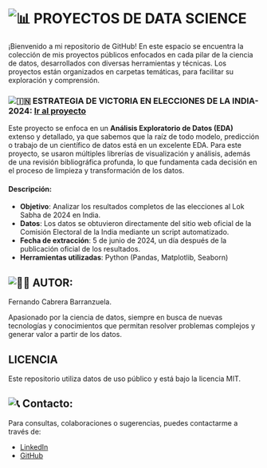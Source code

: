 # ![📊](https://img.icons8.com/fluency/48/000000/data.png) **PROYECTOS DE DATA SCIENCE**

¡Bienvenido a mi repositorio de GitHub! 
En este espacio se encuentra la colección de mis proyectos públicos enfocados en cada pilar de la ciencia de datos, desarrollados con diversas herramientas y técnicas. Los proyectos están organizados en carpetas temáticas, para facilitar su exploración y comprensión.

### ![🇮🇳](https://img.icons8.com/color/48/000000/india.png) **ESTRATEGIA DE VICTORIA EN ELECCIONES DE LA INDIA-2024:** [Ir al proyecto](https://github.com/Ferx096/PROYECTOS_DATA_SCIENCE/tree/master/ESTRATEGIA_VICTORIA_ELECTORAL_INDIA_2024)
Este proyecto se enfoca en un **Análisis Exploratorio de Datos (EDA)** extenso y detallado, ya que sabemos que la raíz de todo modelo, predicción o trabajo de un científico de datos está en un excelente EDA. Para este proyecto, se usaron múltiples librerías de visualización y análisis, además de una revisión bibliográfica profunda, lo que fundamenta cada decisión en el proceso de limpieza y transformación de los datos.
#### Descripción:
- **Objetivo**: Analizar los resultados completos de las elecciones al Lok Sabha de 2024 en India.
- **Datos**: Los datos se obtuvieron directamente del sitio web oficial de la Comisión Electoral de la India mediante un script automatizado.
- **Fecha de extracción**: 5 de junio de 2024, un día después de la publicación oficial de los resultados.
- **Herramientas utilizadas**: Python (Pandas, Matplotlib, Seaborn)
  
## ![👨‍💻](https://img.icons8.com/fluency/48/000000/developer.png) **AUTOR:**
Fernando Cabrera Barranzuela.

Apasionado por la ciencia de datos, siempre en busca de nuevas tecnologías y conocimientos que permitan resolver problemas complejos y generar valor a partir de los datos.

## **LICENCIA**
Este repositorio utiliza datos de uso público y está bajo la licencia MIT.

## ![📞](https://img.icons8.com/fluency/48/000000/phone.png) **Contacto**:
Para consultas, colaboraciones o sugerencias, puedes contactarme a través de:
- [LinkedIn](https://www.linkedin.com/in/ferx096/)
- [GitHub](https://github.com/Ferx096)
